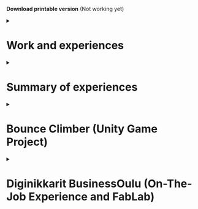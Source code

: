 **Download printable version** (Not working yet)

<details><summary><h1>Work and experiences</h1></summary>

[**Projects** *(markdown.md)*](markdown.md#diginikkarit-businessoulu)

</details>
<details>
<summary><h1>Summary of experiences</h1></summary>
<details>
<summary><h2>Social aspect</h2></summary>

### Teaching as a peer and as a senior

-   #### Diginikkarit (Programming)

    - In diginikkarit on-the-job experience I have helped my peers with the [MOOC.fi Python Course (link)](markdown.md#moocfi-python-programming-2023) by helping them to an extend depending on their difficulties. If they were at a wall, I guided them more. Usually by writing, drawing and writing pseudo code for them. Big part of what I looked at is thinking if they are handling problems in small enough pieces.
    
-   #### Rocket league *and other games* (Gaming)

    - In rocket league, I have been acting as a type of guru in a community where I had earned respect as a very talented player and teacher/coach. I have in total over 5000 hours in the game and I have played with top players, including games with pro players. I had learnt to understand and see the game in a more broad manner, in a more meta manner. In example of instead of thinking as one action and figuring how to do best in that, I instead looked at am I in good position in the first place. If your actions feel hard to do and you are proficient player/actor, usually it just means that you are having difficulties with the actions you take because of the situation you find yourself in. To improve in those situations you have to find a way to have better position to make the action less effortful.
</details>
</details>
<details><summary><h1>Bounce Climber (Unity Game Project)</h1></summary>

## [Bounce-Climber (link)](https://github.com/NicknameAlwaystaken/Bounce-Climber)

<img src="img/Ball_Animations.png" alt="Bounce Climber" width="300" heigth="271">

<details><summary><h3>Blender (self made models)</h3></summary>
<summary><h4>Ice Platform with breakable ice (Self made in blender)</h4></summary>
<img src="img/Ice_platform_and_break.png" alt="Ice Platform">
<summary><h4>Grass Platform (Self made in blender)</h4></summary>
<img src="img/Grass_Platform.png" alt="Grass Platform">
</details>

</details>
<details><summary><h1>Diginikkarit BusinessOulu (On-The-Job Experience and FabLab)</h1></summary>

<details><summary><h2>Programming</h2></summary>

### Courses

-   #### [MOOC.fi Python Programming 2023 (link)](https://programming-23.mooc.fi/)
    - In this course I have completed **Introduction to Programming** with 100% points. I started working on it 20.2.2023 and finished exercises by 14.3.2023
    - I had immediately started next course **Advanced Course in Programming** on the next day 14.3.2023.

-   #### [SQLTrainer MOOC.fi (link)](https://sqltrainer.withmooc.fi/#1)

    - In this trainer I have completed tasks from 1 to 71. I didn't pursue it further until I might need more practice.
    
-   #### [Elements of Ai (link)](https://www.elementsofai.com/fi)

    - I signed up for the course and started doing it slowly. Only done first part so far.

</details>
<details>
<summary><h2>FabLab</h2></summary>

### 3D-Printers

-   #### [Kanai's cube (link)](https://www.stlfinder.com/model/diablo-3-kanai-s-cube-2Vk35e8E/2603796/)
    - <details><summary>Kanai's cube (model found online)</summary><img src="kanaiscube.png" alt="Kanai's cube"></details>
    
### Vinyl Cutter

-   #### Reflective Text to a Fabric Bag
    - <details><summary>a Fabric bag with reflective text</summary><img src="fabricbag.png" alt="Fabric bag"></details>
    
### Laser Cutter
    Using Inkscape to make .svg files for machines

-   #### Keychain 2 versions (plywood)
    - <details><summary>Keychains self made model</summary><img src="keychain.png" alt="Two Keychains"></details>
    
-   #### [Boxes.py (plywood) (link)](https://festi.info/boxes.py/)
    - <details><summary>Default cardbox</summary><img src="cardbox.png" alt="Cardbox"></details>
    - <details><summary>Default starbox</summary><img src="starbox.png" alt="Starbox"></details>

    
</details>
</details>